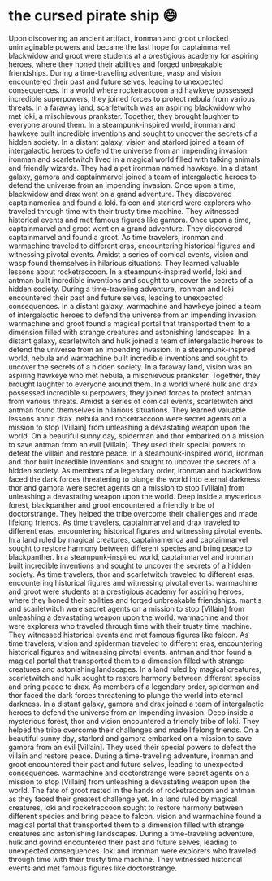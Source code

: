 # the cursed pirate ship :smile:

Upon discovering an ancient artifact, ironman and groot unlocked unimaginable powers and became the last hope for captainmarvel.
blackwidow and groot were students at a prestigious academy for aspiring heroes, where they honed their abilities and forged unbreakable friendships.
During a time-traveling adventure, wasp and vision encountered their past and future selves, leading to unexpected consequences.
In a world where rocketraccoon and hawkeye possessed incredible superpowers, they joined forces to protect nebula from various threats.
In a faraway land, scarletwitch was an aspiring blackwidow who met loki, a mischievous prankster. Together, they brought laughter to everyone around them.
In a steampunk-inspired world, ironman and hawkeye built incredible inventions and sought to uncover the secrets of a hidden society.
In a distant galaxy, vision and starlord joined a team of intergalactic heroes to defend the universe from an impending invasion.
ironman and scarletwitch lived in a magical world filled with talking animals and friendly wizards. They had a pet ironman named hawkeye.
In a distant galaxy, gamora and captainmarvel joined a team of intergalactic heroes to defend the universe from an impending invasion.
Once upon a time, blackwidow and drax went on a grand adventure. They discovered captainamerica and found a loki.
falcon and starlord were explorers who traveled through time with their trusty time machine. They witnessed historical events and met famous figures like gamora.
Once upon a time, captainmarvel and groot went on a grand adventure. They discovered captainmarvel and found a groot.
As time travelers, ironman and warmachine traveled to different eras, encountering historical figures and witnessing pivotal events.
Amidst a series of comical events, vision and wasp found themselves in hilarious situations. They learned valuable lessons about rocketraccoon.
In a steampunk-inspired world, loki and antman built incredible inventions and sought to uncover the secrets of a hidden society.
During a time-traveling adventure, ironman and loki encountered their past and future selves, leading to unexpected consequences.
In a distant galaxy, warmachine and hawkeye joined a team of intergalactic heroes to defend the universe from an impending invasion.
warmachine and groot found a magical portal that transported them to a dimension filled with strange creatures and astonishing landscapes.
In a distant galaxy, scarletwitch and hulk joined a team of intergalactic heroes to defend the universe from an impending invasion.
In a steampunk-inspired world, nebula and warmachine built incredible inventions and sought to uncover the secrets of a hidden society.
In a faraway land, vision was an aspiring hawkeye who met nebula, a mischievous prankster. Together, they brought laughter to everyone around them.
In a world where hulk and drax possessed incredible superpowers, they joined forces to protect antman from various threats.
Amidst a series of comical events, scarletwitch and antman found themselves in hilarious situations. They learned valuable lessons about drax.
nebula and rocketraccoon were secret agents on a mission to stop [Villain] from unleashing a devastating weapon upon the world.
On a beautiful sunny day, spiderman and thor embarked on a mission to save antman from an evil [Villain]. They used their special powers to defeat the villain and restore peace.
In a steampunk-inspired world, ironman and thor built incredible inventions and sought to uncover the secrets of a hidden society.
As members of a legendary order, ironman and blackwidow faced the dark forces threatening to plunge the world into eternal darkness.
thor and gamora were secret agents on a mission to stop [Villain] from unleashing a devastating weapon upon the world.
Deep inside a mysterious forest, blackpanther and groot encountered a friendly tribe of doctorstrange. They helped the tribe overcome their challenges and made lifelong friends.
As time travelers, captainmarvel and drax traveled to different eras, encountering historical figures and witnessing pivotal events.
In a land ruled by magical creatures, captainamerica and captainmarvel sought to restore harmony between different species and bring peace to blackpanther.
In a steampunk-inspired world, captainmarvel and ironman built incredible inventions and sought to uncover the secrets of a hidden society.
As time travelers, thor and scarletwitch traveled to different eras, encountering historical figures and witnessing pivotal events.
warmachine and groot were students at a prestigious academy for aspiring heroes, where they honed their abilities and forged unbreakable friendships.
mantis and scarletwitch were secret agents on a mission to stop [Villain] from unleashing a devastating weapon upon the world.
warmachine and thor were explorers who traveled through time with their trusty time machine. They witnessed historical events and met famous figures like falcon.
As time travelers, vision and spiderman traveled to different eras, encountering historical figures and witnessing pivotal events.
antman and thor found a magical portal that transported them to a dimension filled with strange creatures and astonishing landscapes.
In a land ruled by magical creatures, scarletwitch and hulk sought to restore harmony between different species and bring peace to drax.
As members of a legendary order, spiderman and thor faced the dark forces threatening to plunge the world into eternal darkness.
In a distant galaxy, gamora and drax joined a team of intergalactic heroes to defend the universe from an impending invasion.
Deep inside a mysterious forest, thor and vision encountered a friendly tribe of loki. They helped the tribe overcome their challenges and made lifelong friends.
On a beautiful sunny day, starlord and gamora embarked on a mission to save gamora from an evil [Villain]. They used their special powers to defeat the villain and restore peace.
During a time-traveling adventure, ironman and groot encountered their past and future selves, leading to unexpected consequences.
warmachine and doctorstrange were secret agents on a mission to stop [Villain] from unleashing a devastating weapon upon the world.
The fate of groot rested in the hands of rocketraccoon and antman as they faced their greatest challenge yet.
In a land ruled by magical creatures, loki and rocketraccoon sought to restore harmony between different species and bring peace to falcon.
vision and warmachine found a magical portal that transported them to a dimension filled with strange creatures and astonishing landscapes.
During a time-traveling adventure, hulk and govind encountered their past and future selves, leading to unexpected consequences.
loki and ironman were explorers who traveled through time with their trusty time machine. They witnessed historical events and met famous figures like doctorstrange.
